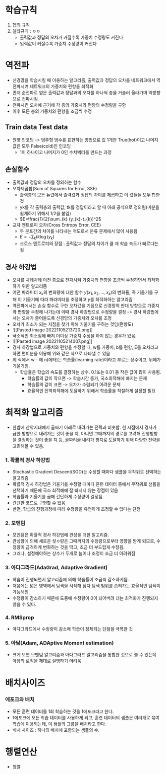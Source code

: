 # 학습규칙
1. 헵의 규칙
2. 델타규칙 : ㅇㅇ
	- 출력값과 정답의 오차가 커질수록 가중치 수정량도 커진다
	- 입력값이 커질수록 가중치 수정량이 커진다

# 역전파
- 신경망을 학습시킬 때 이용하는 알고리즘, 출력값과 정답의 오차를 네트워크에서 역전파시켜 네트워크의 가중치와 편향을 최적화
- 먼저 순전파로 얻은 출력값과 정답과의 오차를 하나씩 층을 거슬러 올라가며 역방향으로 전파시킴
- 전파시킨 오차에 근거해 각 층의 가중치와 편향의 수정량을 구함
- 이후 모든 층의 가중치와 편향을 조금씩 수정

## Train data Test data
- 원핫 인코딩 -> 범주형 범수를 표현하는 방법으로 값 1개만 True(hot)이고 나머지 값은 모두 False(cold)인 인코딩
	- 1이 하나이고 나머지가 0인 수치벡터를 만드는 과정

## 손실함수
- 출력값과 정답의 오차를 정의하는 함수
- 오차제곱합(Sum of Squares for Error, SSE)
	- 출력층의 모든 뉴련에서 출력값과 정답의 차이를 제곱하고 이 값들들 모두 합한 것
	- yk를 각 출력층의 출력값, tk를 정답이라고 할 때 아래 공식으로 정의됨(미분을 쉽게하기 위해서 1/2을 붙임)
	- $E=\frac{1}{2}\sum_{k} (y_{k}-t_{k})^2$
- 교차 엔트로피 오차(Cross Entropy Error, CEE)
	- 두 분포간의 차이를 나타내는 척도로서 분류 문제에서 많이 사용됨
	- $E=-\sum_{k}tk\log(y_{k})$
	- 크로스 엔트로피의 장점 : 출력값과 정답의 차이가 클 때 학습 속도가 빠르다는 점

## 경사 하강법
- 오차를 차례차례 이전 층으로 전파시켜 가중치와 편향을 조금씩 수정하면서 최적화하기 위한 알고리즘
- 어떤 파라미터 $x_{k}$의 변화량에 대한 함수 $y(x_{1}, x_{2}, ... , x_{k})$의 변화율, 즉 기울기를 구해 이 기울기에 따라 파라미터를 조정하고 $y$를 최적화하는 알고리즘
- 역전파에서는 손실 함수로 구한 오차값을 기점으로 신경망의 반대 방향으로 가중치와 편향을 수정해 나가는데 이때 경사 하강법으로 수정량을 결정 -> 경사 하강법에서는 오차가 줄어들도록 신경망의 가중치와 오차를 조정
- 오차가 최소가 되는 지점을 찾기 위해 기울기를 구하는 것임(편향도)
- ![[Pasted image 20221105213720.png]]
- 국소적인 최소점에 빠져 더이상 가중치 수정을 하지 않는 경우가 있음.
- ![[Pasted image 20221105214007.png]]
- 경사 하강법으로 가중치와 편향을 수정할 때, w를 가중치, b를 편향, E를 오차라고 하면 편미분을 이용해 위와 같은 식으로 나타낼 수 있음
- 위 식에서 w - 에  n(에타)는 학습률(learning rate)이라고 부르는 상수이고, 뒤에가 기울기임.
	- 학습률은 학습의 속도를 결정하는 상수. 0.1또는 0.01 등 작은 값이 많이 사용됨.
		- 학습률의 값이 작으면 -> 학습시간 증가, 국소최적해에 빠지는 문제
		- 학습률의 값이 크면 -> 오차가 수렴되기 어려운 문제
		- 효율적인 전역최적해에 도달하기 위해서 학습률을 적절하게 설정할 필요


# 최적화 알고리즘
- 한밤에 산악지대에서 골짜기 아래로 내려가는 전략과 비슷함. 현 시점에서 경사가 급한 방향으로 내려가는 것이 좋을 지, 아니면 그때까지의 경로를 고려해 진행방향을 결정하는 것이 좋을 지 등, 골짜리글 내려가 평지로 도달하기 위해 다양한 전략을 고민해볼 수 있음.
### 1. 확률적 경사 하강법
- Stochastic Gradient Descent(SGD)는 수정할 때마다 샘플을 무작위로 선택하는 알고리즘
- 확률적 경사 하강법은 기울기를 수정할 때마다 훈련 데이터 중에서 무작위로 샘플을 선택하기 때문에 국소 최적해에 잘 빠지지 않는 장점이 있음
- 학습률과 기울기를 곱해 간단하게 수정량이 결정됨
- 간단한 코드로 구현할 수 있음
- 반면, 학습의 진행과정에 따라 수정량을 유연하게 조정할 수 없다는 단점

### 2. 모멘텀
- 모멘텀은 확률적 경사 하강법에 관성을 더한 알고리즘.
- 관성항에 의해 새로운 섲ㅇ량은 그때까지의 수정량으로부터 영향을 받게 되므로, 수정량이 급격하게 변화하는 것을 막고, 조금 더 부드럽게 수정됨.
- 그러나, 설정해야하는 상수가 두개로 늘어나 조정이 조금 더 어려워짐

### 3. 아다그라드(AdaGrad, Adaptive Gradient)
- 학습이 진행되면서 알고리즘에 의해 학습률이 조금씩 감소하게됨.
- 처음에는 넓은 영역에서 탐색을 시작해 점차 탐색 범위를 좁혀가는 효율적인 탐색이 가능해짐
- 수정량이 감소하기 때문에 도중에 수정량이 0이 되어버려 더는 최적화가 진행되지 않을 수 있다.

### 4. RMSprop
- 아다그라드에서 수정량이 감소해 학습이 정체되는 단점을 극복한 것

### 5. 아담(Adam, ADAptive Moment estimation)
- 크게 보면 모멘텀 알고리즘과 아다그라드 알고리즘을 통합한 것으로 볼 수 있는데 아담의 로직을 제대로 설명하기 어려움


# 배치사이즈
### 에포크와 배치
- 모든 훈련 데이터를 1회 학습하는 것을 1에포크라고 한다.
- 1에포크에 모든 학습 데이터를 사용하게 되고, 훈련 데이터의 샘플은 여러개로 묶여 학습에 이용되는데, 이 샘플의 그룹을 배치라고 한다.
- 배치 사이즈 : 하나의 배치에 포함되는 샘플의 수.


# 행렬연산
- 행렬
